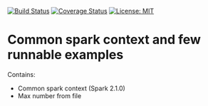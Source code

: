 [![Build Status](https://travis-ci.org/aslepakurov/common-spark-template.svg?branch=master)](https://travis-ci.org/aslepakurov/common-spark-template) [![Coverage Status](https://coveralls.io/repos/github/aslepakurov/common-spark-template/badge.svg?branch=master)](https://coveralls.io/github/aslepakurov/common-spark-template?branch=master)  [![License: MIT](https://img.shields.io/badge/License-MIT-yellow.svg)](https://opensource.org/licenses/MIT)
# Common spark context and few runnable examples
Contains: 
 - Common spark context (Spark 2.1.0)
 - Max number from file 
